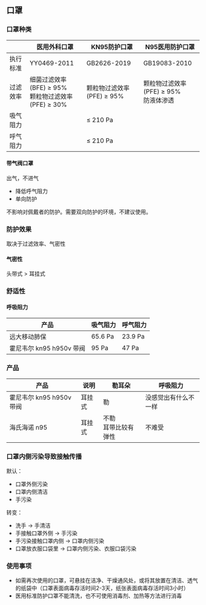 ## 口罩

### 口罩种类

| | 医用外科口罩 | KN95防护口罩 | N95医用防护口罩 |
| --- | --- | --- | --- |
| 执行标准 | YY0469-2011 | GB2626-2019 | GB19083-2010 |
| 过滤效率 | 细菌过滤效率(BFE) ≥ 95%<br>颗粒物过滤效率(PFE) ≥ 30% | 颗粒物过滤效率(PFE) ≥ 95% | 颗粒物过滤效率(PFE) ≥ 95%<br>防液体渗透 |
| 吸气阻力 | | ≤ 210 Pa | |
| 呼气阻力 | | ≤ 210 Pa | |

#### 带气阀口罩

出气，不进气

- 降低呼气阻力
- 单向防护

不影响对佩戴者的防护。需要双向防护的环境，不建议使用。

### 防护效果

取决于过滤效率、气密性

#### 气密性

头带式 > 耳挂式

### 舒适性

#### 呼吸阻力

| 产品 | 吸气阻力 | 呼气阻力 |
| --- | --- | --- |
| 远大移动肺保 | 65.6 Pa | 23.9 Pa |
| 霍尼韦尔 kn95 h950v 带阀 | 95 Pa | 47 Pa |

### 产品

| 产品 | 说明 | 勒耳朵 | 呼吸阻力 | 
| --- | --- | --- | --- |
| 霍尼韦尔 kn95 h950v 带阀 | 耳挂式 | 勒 | 没感觉出有什么不一样 |
| 海氏海诺 n95 | 耳挂式 | 不勒<br>耳带比较有弹性 | 不难受 |

### 口罩内侧污染导致接触传播

默认：

- 口罩外侧污染
- 口罩内侧清洁
- 手污染

转变：

- 洗手 → 手清洁
- 手接触口罩外侧 → 手污染
- 手污染接触口罩内侧 → 口罩内侧污染
- 口罩放衣服口袋里 → 口罩内侧污染、衣服口袋污染

### 使用事项

- 如需再次使用的口罩，可悬挂在洁净、干燥通风处，或将其放置在清洁、透气的纸袋中（口罩表面病毒存活时间2-3天，纸张表面病毒存活时间3小时）
- 医用标准防护口罩不能清洗，也不可使用消毒剂、加热等方法进行消毒
